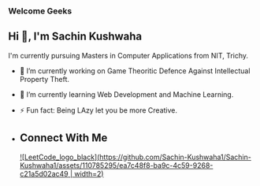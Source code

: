 ### Welcome Geeks
## Hi 👋, I'm Sachin Kushwaha
I'm currently pursuing Masters in Computer Applications from NIT, Trichy.
- 🔭 I’m currently working on Game Theoritic Defence Against Intellectual Property Theft.
- 🌱 I’m currently learning Web Development and Machine Learning.
- ⚡ Fun fact: Being LAzy let you be more Creative.

- ## Connect With Me
  [![LeetCode_logo_black](https://github.com/Sachin-Kushwaha1/Sachin-Kushwaha1/assets/110785295/ea7c48f8-ba9c-4c59-9268-c21a5d02ac49 | width=2)](https://leetcode.com/Sachin_Kushwaha/)

